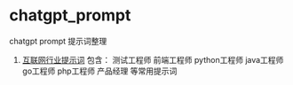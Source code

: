 # chatgpt_prompt
chatgpt prompt 提示词整理


1. [互联网行业提示词](web.md)
    包含： 
        测试工程师
        前端工程师
        python工程师
        java工程师
        go工程师
        php工程师
        产品经理 等常用提示词
          

  
